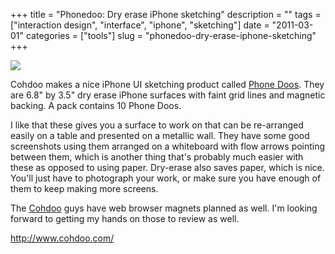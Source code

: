 +++
title = "Phonedoo: Dry erase iPhone sketching"
description = ""
tags = ["interaction design", "interface", "iphone", "sketching"]
date = "2011-03-01"
categories = ["tools"]
slug = "phonedoo-dry-erase-iphone-sketching"
+++


<div class="tool-screenshot mb1"><a href="http://www.cohdoo.com/"><img id="bluga-thumbnail-2833" class="bluga-thumbnail custom" src="//konigi.com/media/bluga/
wt52325efa68798_custom.jpg"/></a></div><p>Cohdoo makes a nice iPhone UI sketching product called <a href="http://www.cohdoo.com/">Phone Doos</a>. They are 6.8&quot; by 3.5&quot; dry erase iPhone surfaces with faint grid lines and magnetic backing. A pack contains 10 Phone Doos.</p>

<p>I like that these gives you a surface to work on that can be re-arranged easily on a table and presented on a metallic wall. They have some good screenshots using them arranged on a whiteboard with flow arrows pointing between them, which is another thing that's probably much easier with these as opposed to using paper. Dry-erase also saves paper, which is nice. You'll just have to photograph your work, or make sure you have enough of them to keep making more screens.</p>

<p>The <a href="http://www.cohdoo.com/">Cohdoo</a> guys have web browser magnets planned as well. I'm looking forward to getting my hands on those to review as well.</p>

  
<p><a href="http://www.cohdoo.com/">http://www.cohdoo.com/</a></p>
      
